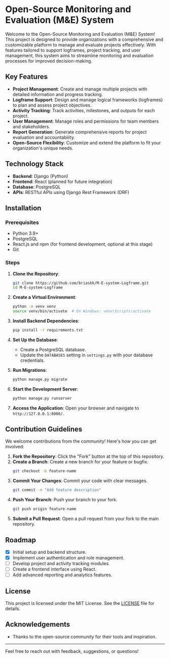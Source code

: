 # Open-Source Monitoring and Evaluation (M&E) System

Welcome to the Open-Source Monitoring and Evaluation (M&E) System! This project is designed to provide organizations with a comprehensive and customizable platform to manage and evaluate projects effectively. With features tailored to support logframes, project tracking, and user management, this system aims to streamline monitoring and evaluation processes for improved decision-making.

## Key Features

- **Project Management**: Create and manage multiple projects with detailed information and progress tracking.
- **Logframe Support**: Design and manage logical frameworks (logframes) to plan and assess project objectives.
- **Activity Tracking**: Track activities, milestones, and outputs for each project.
- **User Management**: Manage roles and permissions for team members and stakeholders.
- **Report Generation**: Generate comprehensive reports for project evaluation and accountability.
- **Open-Source Flexibility**: Customize and extend the platform to fit your organization's unique needs.

## Technology Stack

- **Backend**: Django (Python)
- **Frontend**: React (planned for future integration)
- **Database**: PostgreSQL
- **APIs**: RESTful APIs using Django Rest Framework (DRF)

## Installation

### Prerequisites

- Python 3.9+
- PostgreSQL
- React.js and npm (for frontend development, optional at this stage)
- Git

### Steps

1. **Clone the Repository**:
   ```bash
   git clone https://github.com/briasbk/M-E-system-Logframe.git
   cd M-E-system-Logframe
   ```

2. **Create a Virtual Environment**:
   ```bash
   python -m venv venv
   source venv/bin/activate  # On Windows: venv\Scripts\activate
   ```

3. **Install Backend Dependencies**:
   ```bash
   pip install -r requirements.txt
   ```

4. **Set Up the Database**:
   - Create a PostgreSQL database.
   - Update the `DATABASES` setting in `settings.py` with your database credentials.

5. **Run Migrations**:
   ```bash
   python manage.py migrate
   ```

6. **Start the Development Server**:
   ```bash
   python manage.py runserver
   ```

7. **Access the Application**:
   Open your browser and navigate to `http://127.0.0.1:8000/`.

## Contribution Guidelines

We welcome contributions from the community! Here's how you can get involved:

1. **Fork the Repository**: Click the "Fork" button at the top of this repository.
2. **Create a Branch**: Create a new branch for your feature or bugfix.
   ```bash
   git checkout -b feature-name
   ```
3. **Commit Your Changes**: Commit your code with clear messages.
   ```bash
   git commit -m "Add feature description"
   ```
4. **Push Your Branch**: Push your branch to your fork.
   ```bash
   git push origin feature-name
   ```
5. **Submit a Pull Request**: Open a pull request from your fork to the main repository.

## Roadmap

- [x] Initial setup and backend structure.
- [x] Implement user authentication and role management.
- [ ] Develop project and activity tracking modules.
- [ ] Create a frontend interface using React.
- [ ] Add advanced reporting and analytics features.

## License

This project is licensed under the MIT License. See the [LICENSE](LICENSE) file for details.

## Acknowledgements

- Thanks to the open-source community for their tools and inspiration.

---

Feel free to reach out with feedback, suggestions, or questions!
